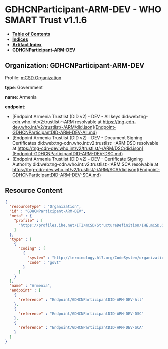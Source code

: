 # GDHCNParticipant-ARM-DEV - WHO SMART Trust v1.1.6

* [**Table of Contents**](toc.md)
* [**Indices**](indices.md)
* [**Artifact Index**](artifacts.md)
* **GDHCNParticipant-ARM-DEV**

## Organization: GDHCNParticipant-ARM-DEV

Profile: [mCSD Organization](https://profiles.ihe.net/ITI/mCSD/4.0.0/StructureDefinition-IHE.mCSD.Organization.html)

**type**: Government

**name**: Armenia

**endpoint**: 

* [Endpoint Armenia Trustlist (DID v2) - DEV - All keys did:web:tng-cdn.who.int:v2:trustlist:-:ARM resolvable at https://tng-cdn-dev.who.int/v2/trustlist/-/ARM/did.json](Endpoint-GDHCNParticipantDID-ARM-DEV-All.md)
* [Endpoint Armenia Trustlist (DID v2) - DEV - Document Signing Certificates did:web:tng-cdn.who.int:v2:trustlist:-:ARM:DSC resolvable at https://tng-cdn-dev.who.int/v2/trustlist/-/ARM/DSC/did.json](Endpoint-GDHCNParticipantDID-ARM-DEV-DSC.md)
* [Endpoint Armenia Trustlist (DID v2) - DEV - Certificate Signing Authority did:web:tng-cdn.who.int:v2:trustlist:-:ARM:SCA resolvable at https://tng-cdn-dev.who.int/v2/trustlist/-/ARM/SCA/did.json](Endpoint-GDHCNParticipantDID-ARM-DEV-SCA.md)



## Resource Content

```json
{
  "resourceType" : "Organization",
  "id" : "GDHCNParticipant-ARM-DEV",
  "meta" : {
    "profile" : [
      "https://profiles.ihe.net/ITI/mCSD/StructureDefinition/IHE.mCSD.Organization"
    ]
  },
  "type" : [
    {
      "coding" : [
        {
          "system" : "http://terminology.hl7.org/CodeSystem/organization-type",
          "code" : "govt"
        }
      ]
    }
  ],
  "name" : "Armenia",
  "endpoint" : [
    {
      "reference" : "Endpoint/GDHCNParticipantDID-ARM-DEV-All"
    },
    {
      "reference" : "Endpoint/GDHCNParticipantDID-ARM-DEV-DSC"
    },
    {
      "reference" : "Endpoint/GDHCNParticipantDID-ARM-DEV-SCA"
    }
  ]
}

```
